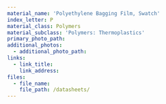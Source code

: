 ```yaml
---
material_name: 'Polyethylene Bagging Film, Swatch'
index_letter: P
material_class: Polymers
material_subclass: 'Polymers: Thermoplastics'
primary_photo_path:
additional_photos:
  - additional_photo_path:
links:
  - link_title:
    link_address:
files:
  - file_name:
    file_path: /datasheets/
---
```




